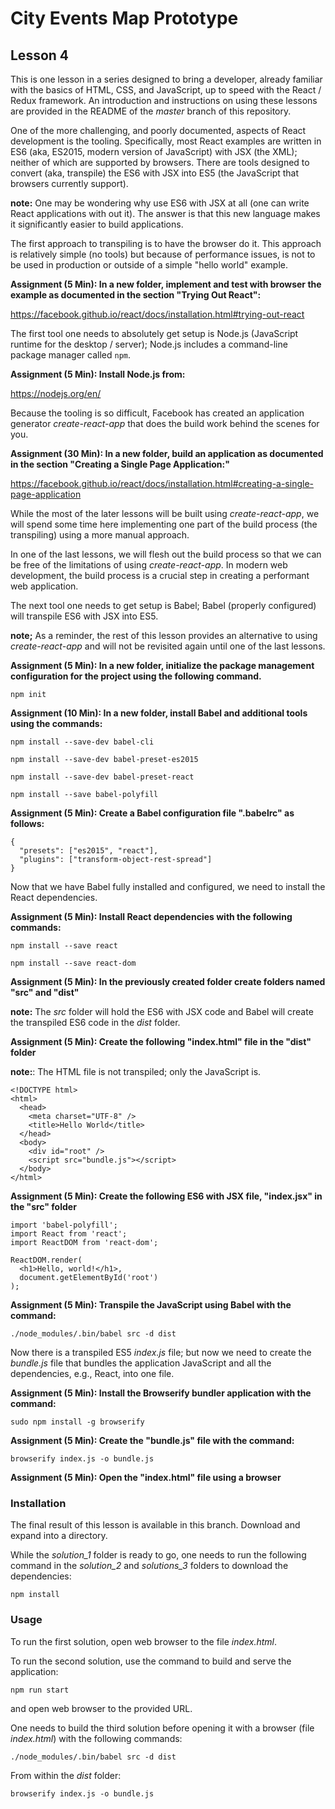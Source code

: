 # City Events Map Prototype

## Lesson 4

This is one lesson in a series designed to bring a developer, already
familiar with the basics of HTML, CSS, and JavaScript, up to speed with
the React / Redux framework. An introduction and instructions on using
these lessons are provided in the README of the *master* branch of this
repository.

One of the more challenging, and poorly documented, aspects of React
development is the tooling. Specifically, most React examples are
written in ES6 (aka, ES2015, modern version of JavaScript) with JSX (the XML);
neither of which are supported by browsers. There are tools designed
to convert (aka, transpile) the ES6 with JSX into ES5 (the JavaScript that
browsers currently support).

**note:** One may be wondering why use ES6 with JSX at all (one can write
React applications with out it). The answer is that this new language makes
it significantly easier to build applications.

The first approach to transpiling is to have the browser do it. This
approach is relatively simple (no tools) but because of performance issues,
is not to be used in production or outside of a simple "hello world"
example.

**Assignment (5 Min): In a new folder, implement and test with browser
the example as documented in the section "Trying Out React":**

https://facebook.github.io/react/docs/installation.html#trying-out-react

The first tool one needs to absolutely get setup is Node.js (JavaScript runtime
for the desktop / server); Node.js includes a command-line package manager
called `npm`.

**Assignment (5 Min): Install Node.js from:**

https://nodejs.org/en/

Because the tooling is so difficult, Facebook has created an
application generator *create-react-app* that does the build work behind
the scenes for you.

**Assignment (30 Min): In a new folder, build an application as documented
in the section "Creating a Single Page Application:"**

https://facebook.github.io/react/docs/installation.html#creating-a-single-page-application

While the most of the later lessons will be built using *create-react-app*,
we will spend some time here implementing one part of the build process
(the transpiling) using a more manual approach.

In one of the last lessons, we will flesh out the build process so that
we can be free of the limitations of using *create-react-app*. In
modern web development, the build process is a crucial step in creating
a performant web application.

The next tool one needs to get setup is Babel; Babel (properly configured)
will transpile ES6 with JSX into ES5.

**note;** As a reminder, the rest of this lesson provides an alternative to
using *create-react-app* and will not be revisited again until one of the
last lessons.

**Assignment (5 Min): In a new folder, initialize the package management
configuration for the project using the following command.**

`npm init`

**Assignment (10 Min): In a new folder, install Babel and additional
tools using the commands:**

`npm install --save-dev babel-cli`

`npm install --save-dev babel-preset-es2015`

`npm install --save-dev babel-preset-react`

`npm install --save babel-polyfill`

**Assignment (5 Min): Create a Babel configuration file
".babelrc" as follows:**

```
{
  "presets": ["es2015", "react"],
  "plugins": ["transform-object-rest-spread"]
}
```

Now that we have Babel fully installed and configured, we need to
install the React dependencies.

**Assignment (5 Min): Install React dependencies with the following commands:**

`npm install --save react`

`npm install --save react-dom`

**Assignment (5 Min): In the previously created folder create folders named
"src" and "dist"**

**note:** The *src* folder will hold the ES6 with JSX code and Babel
will create the transpiled ES6 code in the *dist* folder.

**Assignment (5 Min): Create the following "index.html" file in the "dist"
folder**

**note:**: The HTML file is not transpiled; only the JavaScript is.

```
<!DOCTYPE html>
<html>
  <head>
    <meta charset="UTF-8" />
    <title>Hello World</title>
  </head>
  <body>
    <div id="root" />
    <script src="bundle.js"></script>
  </body>
</html>
```

**Assignment (5 Min): Create the following ES6 with JSX file, "index.jsx"
in the "src" folder**

```
import 'babel-polyfill';
import React from 'react';
import ReactDOM from 'react-dom';

ReactDOM.render(
  <h1>Hello, world!</h1>,
  document.getElementById('root')
);
```

**Assignment (5 Min): Transpile the JavaScript using Babel with the command:**

`./node_modules/.bin/babel src -d dist`

Now there is a transpiled ES5 *index.js* file; but now we need to create the
*bundle.js* file that bundles the application JavaScript and all the
dependencies, e.g., React, into one file.

**Assignment (5 Min): Install the Browserify bundler application with the
command:**

`sudo npm install -g browserify`

**Assignment (5 Min): Create the "bundle.js" file with the command:**

`browserify index.js -o bundle.js`

**Assignment (5 Min): Open the "index.html" file using a browser**

### Installation

The final result of this lesson is available in this branch. Download and
expand into a directory.

While the *solution_1* folder is ready to go, one needs to run the following
command in the *solution_2* and *solutions_3* folders to download the
dependencies:

`npm install`

### Usage

To run the first solution, open web browser to the file *index.html*.

To run the second solution, use the command to build and serve the application:

`npm run start`

and open web browser to the provided URL.

One needs to build the third solution before opening it with a browser
(file *index.html*) with the following commands:

`./node_modules/.bin/babel src -d dist`

From within the *dist* folder:

`browserify index.js -o bundle.js`
